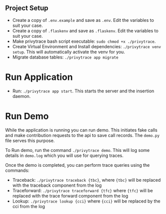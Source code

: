 ## Project Setup
- Create a copy of ```.env.example``` and save as ```.env```. Edit the variables to suit your case.
- Create a copy of ```.flaskenv``` and save as ```.flaskenv```. Edit the variables to suit your case.
- Make privytrace bash script executable: ```sudo chmod +x ./privytrace```.
- Create Virtual Environment and Install dependencies: ```./privytrace venv setup```. This will automatically activate the venv for you.
- Migrate database tables: ```./privytrace app migrate```

# Run Application
- Run: ```./privytrace app start```. This starts the server and the insertion daemon.

# Run Demo
While the application is running you can run demo. This initiates fake calls and make contribution requests to the api to save call records. The ```demo.py``` file serves this purpose. 

To Run demo, run the command ```./privytrace demo```. This will log some details  in ```demo.log``` which you will use for querying traces.

Once the demo is completed, you can perform trace queries using the commands:
- Traceback: ```./privytrace traceback {tbc}```, where ```{tbc}``` will be replaced with the traceback component from the log
- Traceforward: ```./privytrace traceforward {tfc}``` where ```{tfc}``` will be replaced with the trace forward component from the log
- Lookup: ```./privytrace lookup {cci}``` where ```{cci}``` will be replaced by the cci from the log